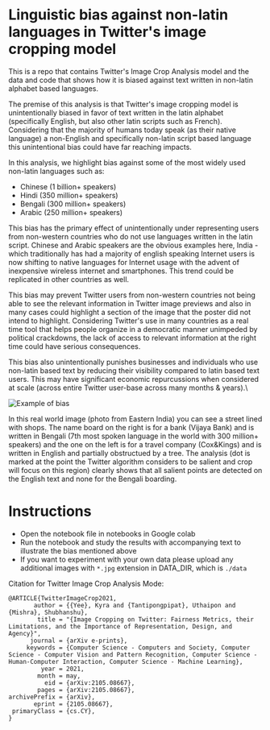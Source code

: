 # Linguistic bias against non-latin languages in Twitter's image cropping model

This is a repo that contains Twitter's Image Crop Analysis model and the data and code that shows how it is biased against text written in non-latin alphabet based languages. 

The premise of this analysis is that Twitter's image cropping model is unintentionally biased in favor of text written in the latin alphabet (specifically English, but also other latin scripts such as French). Considering that the majority of humans today speak (as their native language) a non-English and specifically non-latin script based language this unintentional bias could have far reaching impacts. 

In this analysis, we highlight bias against some of the most widely used non-latin languages such as:
- Chinese (1 billion+ speakers)
- Hindi (350 million+ speakers)
- Bengali (300 million+ speakers)
- Arabic (250 million+ speakers)

This bias has the primary effect of unintentionally under representing users from non-western countries who do not use languages written in the latin script. Chinese and Arabic speakers are the obvious examples here, India - which traditionally has had a majority of english speaking Internet users is now shifting to native languages for Internet usage with the advent of inexpensive wireless internet and smartphones. This trend could be replicated in other countries as well.

This bias may prevent Twitter users from non-western countries not being able to see the relevant information in Twitter image previews and also in many cases could highlight a section of the image that the poster did not intend to highlight. Considering Twitter's use in many countries as a real time tool that helps people organize in a democratic manner unimpeded by political crackdowns, the lack of access to relevant information at the right time could have serious consequences. 

This bias also unintentionally punishes businesses and individuals who use non-latin based text by reducing their visibility compared to latin based text users. This may have significant economic repurcussions when considered at scale (across entire Twitter user-base across many months & years).\

![Example of bias](http://lmsotfy.com/so.png)

In this real world image (photo from Eastern India) you can see a street lined with shops. The name board on the right is for a bank (Vijaya Bank) and is written in Bengali (7th most spoken language in the world with 300 million+ speakers) and the one on the left is for a travel company (Cox&Kings) and is written in English and partially obstructued by a tree. The analysis (dot is marked at the point the Twitter algorithm considers to be salient and crop will focus on this region) clearly shows that all salient points are detected on the English text and none for the Bengali boarding.


# Instructions

- Open the notebook file in notebooks in Google colab
- Run the notebook and study the results with accompanying text to illustrate the bias mentioned above
- If you want to experiment with your own data please upload any additional images with `*.jpg` extension in DATA_DIR, which is `./data`


Citation for Twitter Image Crop Analysis Mode: 
```
@ARTICLE{TwitterImageCrop2021,
       author = {{Yee}, Kyra and {Tantipongpipat}, Uthaipon and {Mishra}, Shubhanshu},
        title = "{Image Cropping on Twitter: Fairness Metrics, their Limitations, and the Importance of Representation, Design, and Agency}",
      journal = {arXiv e-prints},
     keywords = {Computer Science - Computers and Society, Computer Science - Computer Vision and Pattern Recognition, Computer Science - Human-Computer Interaction, Computer Science - Machine Learning},
         year = 2021,
        month = may,
          eid = {arXiv:2105.08667},
        pages = {arXiv:2105.08667},
archivePrefix = {arXiv},
       eprint = {2105.08667},
 primaryClass = {cs.CY},
}
```
